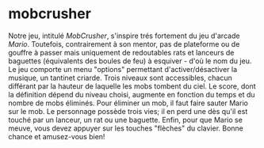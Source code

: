 # mobcrusher
Notre jeu, intitulé _MobCrusher_, s'inspire trés fortement du jeu d'arcade _Mario_. Toutefois, contrairement à son mentor, pas de plateforme ou de gouffre à passer mais uniquement de redoutables rats et lanceurs de baguettes (équivalents des boules de feu) à esquiver - d'où le nom du jeu. Le jeu comporte un menu "options" permettant d'activer/désactiver la musique, un tantinet criarde. Trois niveaux sont accessibles, chacun différant par la hauteur de laquelle les mobs tombent du ciel. Le score, dont la définition dépend du niveau choisi, augmente en fonction du temps et du nombre de mobs éliminés. Pour éliminer un mob, il faut faire sauter Mario sur le mob. Le personnage possède trois vies; il en perd une dès qu'il est touché par un lanceur, un rat ou une baguette. Enfin, pour que Mario se meuve, vous devez appuyer sur les touches "flèches" du clavier. 
Bonne chance et amusez-vous bien! 
